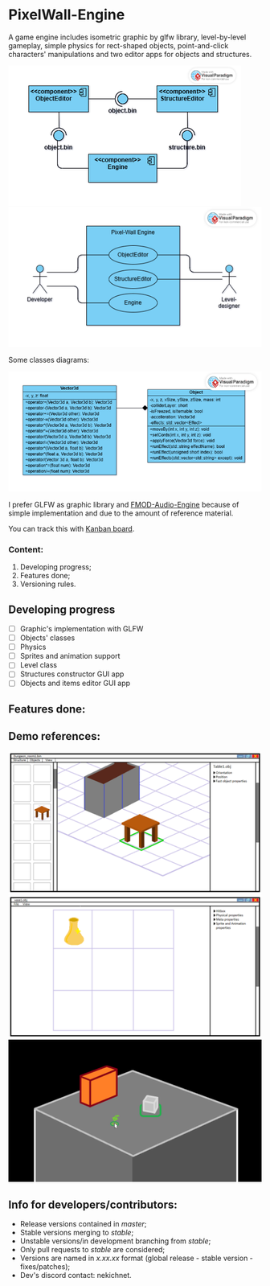 # PixelWall-Engine

A game engine includes isometric graphic by glfw library, level-by-level gameplay, simple physics for rect-shaped objects, point-and-click characters' manipulations and two editor apps for objects and structures.

![Project structure](demo%20references/Component%20diagram.png "Project structure")
![Use-case diagram](demo%20references/Usecase%20diagram.png "Use-case diagram")

Some classes diagrams:

![Classes diagram](demo%20references/classes.png "Classes diagram")

I prefer GLFW as graphic library and [FMOD-Audio-Engine](https://github.com/rosshoyt/FMOD-Audio-Engine) because of simple implementation and due to the amount of reference material.

You can track this with [Kanban board](https://evstropov.kaiten.ru/space/538381/boards).

### Content: 

1. Developing progress;
2. Features done;
3. Versioning rules.

## Developing progress

- [ ] Graphic's implementation with GLFW
- [ ] Objects' classes
- [ ] Physics
- [ ] Sprites and animation support
- [ ] Level class
- [ ] Structures constructor GUI app
- [ ] Objects and items editor GUI app

## Features done:

## Demo references:

![Structures constructor](demo%20references/11_02_редактор_структур.png "Structures constructor")
![Objects editor](demo%20references/11_02_редактор_объектов.png "Objects editor")
![Engine test demo](demo%20references/11_02_демо_движка.png "Engine test")

## Info for developers/contributors:
- Release versions contained in *master*;
- Stable versions merging to *stable*;
- Unstable versions/in development branching from *stable*;
- Only pull requests to *stable* are considered;
- Versions are named in *x.xx.xx* format
  (global release - stable version - fixes/patches);
- Dev's discord contact: nekichnet.
